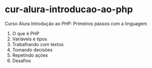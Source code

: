 # cur-alura-introducao-ao-php
Curso Alura Introdução ao PHP: Primeiros passos com a linguagem

1. O que é PHP
2. Variáveis e tipos
3. Trabalhando com textos
4. Tomando decisões
5. Repetindo ações
6. Desafios
